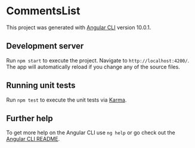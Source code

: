 # CommentsList

This project was generated with [Angular CLI](https://github.com/angular/angular-cli) version 10.0.1.

## Development server

Run `npm start` to execute the project. Navigate to `http://localhost:4200/`. The app will automatically reload if you change any of the source files.

## Running unit tests

Run `npm test` to execute the unit tests via [Karma](https://karma-runner.github.io).

## Further help

To get more help on the Angular CLI use `ng help` or go check out the [Angular CLI README](https://github.com/angular/angular-cli/blob/master/README.md).
